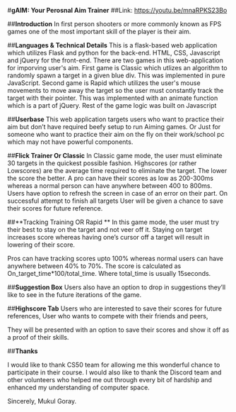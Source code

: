 #**gAIM: Your Perosnal Aim Trainer**
##Link: https://youtu.be/mnaRPKS23Bo


##**Introduction**
In first person shooters or more commonly known as FPS games one of the most important skill of the player is their aim. 

##**Languages & Technical Details**
This is a flask-based web application which utilizes Flask and python for the back-end. HTML, CSS, Javascript and jQuery for the front-end. 
There are two games in this web-application for imporving user's aim.
First game is Classic which utlizes an algorithm to randomly spawn a target in a given blue div. This was implemented in pure JavaScript.
Second game is Rapid which utilizes the user's mouse movements to move away the target so the user must constantly track the target with their pointer. This was implemented with an animate function which is a part of jQuery. Rest of the game logic was built on Javascript


##**Userbase**
This web application targets users who want to practice their aim but don’t have required beefy setup to run Aiming games.
Or Just for someone who want to practice their aim on the fly on their work/school pc which may not have powerful components.


##**Flick Trainer Or Classic**
In Classic game mode, the user must eliminate 30 targets in the quickest possible fashion.
Highscores (or rather Lowscores) are the average time required to eliminate the target. 
The lower the score the better.
A pro can have their scores as low as 200-300ms whereas a normal person can have anywhere between 400 to 800ms.
Users have option to refresh the screen in case of an error on their part.
On successful attempt to finish all targets User will be given a chance to save their scores for future reference.

##**Tracking Training OR Rapid **
In this game mode, the user must try their best to stay on the target and not veer off it. 
Staying on target increases score whereas having one’s cursor off a target will result in lowering of their score.

Pros can have tracking scores upto 100% whereas normal users can have anywhere between 40% to 70%.
The score is calculated as On_target_time*100/total_time. Where total_time is usually 15seconds.


##**Suggestion Box**
Users also have an option to drop in suggestions they’ll like to see in the future iterations of the game.


##**Highscore Tab**
Users who are interested to save their scores for future references, 
User who wants to compete with their friends and peers,

They will be presented with an option to save their scores and show it off as a proof of their skills.


##**Thanks**

I would like to thank CS50 team for allowing me this wonderful chance to participate in their course.
I would also like to thank the Discord team and other volunteers who helped me out through every bit of hardship and enhanced my understanding of computer space.

Sincerely,
Mukul Goray. 




